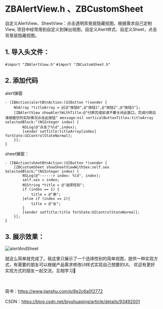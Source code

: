 # ZBAlertView.h 、ZBCustomSheet
自定义AlertView、SheetView：点击透明背景层隐藏视图，根据需求自己定制View,
项目中经常用到自定义到弹出视图，自定义Alert样式、自定义Sheet，点击背景层隐藏视图。


## 1. 导入头文件：
``#import "ZBAlertView.h"``
``#import "ZBCustomSheet.h"``


## 2. 添加代码
alert弹窗
```
- (IBAction)alertBtnAction:(UIButton *)sender {
    NSArray *titleArray = @[@"按钮0",@"按钮1",@"按钮2",@"按钮3"];
    [ZBAlertView showAlertWithTitle:@"付款完成前请不要关闭此窗口，完成付款后请根据您的实际情况点击此按钮" message:nil verticalButtonTitles:titleArray selectedBlock:^(NSInteger index) {
        NSLog(@"点击了%ld",index);
        [sender setTitle:titleArray[index] forState:UIControlStateNormal];
    }];
}
```
sheet弹窗：
```
- (IBAction)sheetBtnAction:(UIButton *)sender {
    [ZBCustomSheet showSheetViewWithSex:self.sex SelectedBlock:^(NSInteger index) {
        NSLog(@"------> index: %ld", index);
        self.sex = index;
        NSString *title = @"选择性别";
        if (index == 1) {
            title = @"男";
        }else if (index == 2){
            title = @"女";
        }
        [sender setTitle:title forState:UIControlStateNormal];
    }];
}
```

## 3. 展示效果：<br/>
![alertAndSheet](https://user-images.githubusercontent.com/5062917/175015024-26314b19-fb1f-4355-b403-99d82656ad7e.gif)

就这么简单就完成了。我这里只展示了一个选择性别的简单视图，提供一种实现方式，有需要的朋友可以根据产品需求修改UI样式实现自己想要的UI。
欢迎有更好实现方式的朋友一起交流，互相学习🙏

<br><br>
简书：https://www.jianshu.com/p/8e2c6a0f2772

CSDN：https://blog.csdn.net/biyuhuaping/article/details/93492001

